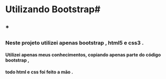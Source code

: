 # Utilizando Bootstrap#
## *
### Neste projeto utilizei apenas bootstrap , html5 e css3 .
#### Utilizei apenas meus conhecimentos, copiando apenas parte do código bootstrap , 
#### todo html e css foi feito a mão . 
 
